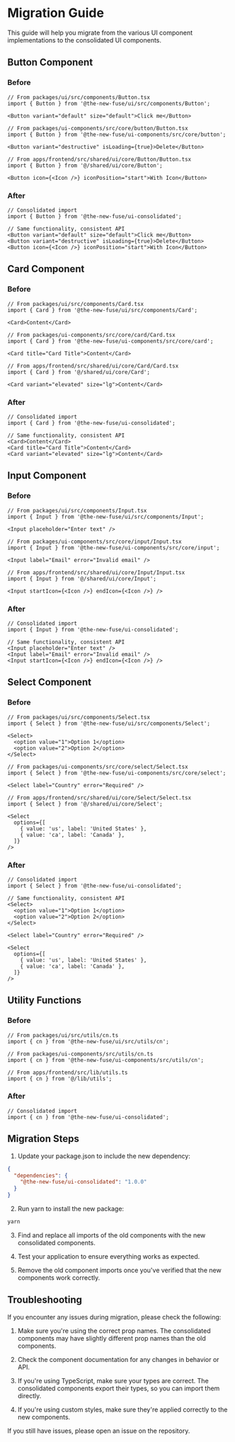 # Migration Guide

This guide will help you migrate from the various UI component implementations to the consolidated UI components.

## Button Component

### Before

```tsx
// From packages/ui/src/components/Button.tsx
import { Button } from '@the-new-fuse/ui/src/components/Button';

<Button variant="default" size="default">Click me</Button>

// From packages/ui-components/src/core/button/Button.tsx
import { Button } from '@the-new-fuse/ui-components/src/core/button';

<Button variant="destructive" isLoading={true}>Delete</Button>

// From apps/frontend/src/shared/ui/core/Button/Button.tsx
import { Button } from '@/shared/ui/core/Button';

<Button icon={<Icon />} iconPosition="start">With Icon</Button>
```

### After

```tsx
// Consolidated import
import { Button } from '@the-new-fuse/ui-consolidated';

// Same functionality, consistent API
<Button variant="default" size="default">Click me</Button>
<Button variant="destructive" isLoading={true}>Delete</Button>
<Button icon={<Icon />} iconPosition="start">With Icon</Button>
```

## Card Component

### Before

```tsx
// From packages/ui/src/components/Card.tsx
import { Card } from '@the-new-fuse/ui/src/components/Card';

<Card>Content</Card>

// From packages/ui-components/src/core/card/Card.tsx
import { Card } from '@the-new-fuse/ui-components/src/core/card';

<Card title="Card Title">Content</Card>

// From apps/frontend/src/shared/ui/core/Card/Card.tsx
import { Card } from '@/shared/ui/core/Card';

<Card variant="elevated" size="lg">Content</Card>
```

### After

```tsx
// Consolidated import
import { Card } from '@the-new-fuse/ui-consolidated';

// Same functionality, consistent API
<Card>Content</Card>
<Card title="Card Title">Content</Card>
<Card variant="elevated" size="lg">Content</Card>
```

## Input Component

### Before

```tsx
// From packages/ui/src/components/Input.tsx
import { Input } from '@the-new-fuse/ui/src/components/Input';

<Input placeholder="Enter text" />

// From packages/ui-components/src/core/input/Input.tsx
import { Input } from '@the-new-fuse/ui-components/src/core/input';

<Input label="Email" error="Invalid email" />

// From apps/frontend/src/shared/ui/core/Input/Input.tsx
import { Input } from '@/shared/ui/core/Input';

<Input startIcon={<Icon />} endIcon={<Icon />} />
```

### After

```tsx
// Consolidated import
import { Input } from '@the-new-fuse/ui-consolidated';

// Same functionality, consistent API
<Input placeholder="Enter text" />
<Input label="Email" error="Invalid email" />
<Input startIcon={<Icon />} endIcon={<Icon />} />
```

## Select Component

### Before

```tsx
// From packages/ui/src/components/Select.tsx
import { Select } from '@the-new-fuse/ui/src/components/Select';

<Select>
  <option value="1">Option 1</option>
  <option value="2">Option 2</option>
</Select>

// From packages/ui-components/src/core/select/Select.tsx
import { Select } from '@the-new-fuse/ui-components/src/core/select';

<Select label="Country" error="Required" />

// From apps/frontend/src/shared/ui/core/Select/Select.tsx
import { Select } from '@/shared/ui/core/Select';

<Select 
  options={[
    { value: 'us', label: 'United States' },
    { value: 'ca', label: 'Canada' },
  ]}
/>
```

### After

```tsx
// Consolidated import
import { Select } from '@the-new-fuse/ui-consolidated';

// Same functionality, consistent API
<Select>
  <option value="1">Option 1</option>
  <option value="2">Option 2</option>
</Select>

<Select label="Country" error="Required" />

<Select 
  options={[
    { value: 'us', label: 'United States' },
    { value: 'ca', label: 'Canada' },
  ]}
/>
```

## Utility Functions

### Before

```tsx
// From packages/ui/src/utils/cn.ts
import { cn } from '@the-new-fuse/ui/src/utils/cn';

// From packages/ui-components/src/utils/cn.ts
import { cn } from '@the-new-fuse/ui-components/src/utils/cn';

// From apps/frontend/src/lib/utils.ts
import { cn } from '@/lib/utils';
```

### After

```tsx
// Consolidated import
import { cn } from '@the-new-fuse/ui-consolidated';
```

## Migration Steps

1. Update your package.json to include the new dependency:

```json
{
  "dependencies": {
    "@the-new-fuse/ui-consolidated": "1.0.0"
  }
}
```

2. Run yarn to install the new package:

```bash
yarn
```

3. Find and replace all imports of the old components with the new consolidated components.

4. Test your application to ensure everything works as expected.

5. Remove the old component imports once you've verified that the new components work correctly.

## Troubleshooting

If you encounter any issues during migration, please check the following:

1. Make sure you're using the correct prop names. The consolidated components may have slightly different prop names than the old components.

2. Check the component documentation for any changes in behavior or API.

3. If you're using TypeScript, make sure your types are correct. The consolidated components export their types, so you can import them directly.

4. If you're using custom styles, make sure they're applied correctly to the new components.

If you still have issues, please open an issue on the repository.
